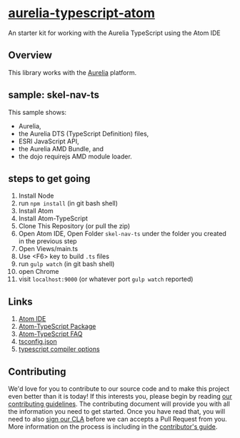 # [aurelia-typescript-atom](https://github.com/cmichaelgraham/aurelia-typescript-atom)

An starter kit for working with the Aurelia TypeScript using the Atom IDE

## Overview

This library works with the [Aurelia](http://www.aurelia.io/) platform.

## sample: skel-nav-ts

This sample shows: 

* Aurelia, 
* the Aurelia DTS (TypeScript Definition) files, 
* ESRI JavaScript API, 
* the Aurelia AMD Bundle, and 
* the dojo requirejs AMD module loader.

## steps to get going

1. Install Node
2. run `npm install` (in git bash shell)
3. Install Atom
2. Install Atom-TypeScript
3. Clone This Repository (or pull the zip)
4. Open Atom IDE, Open Folder `skel-nav-ts` under the folder you created in the previous step
  5. Open Views/main.ts
  6. Use &lt;F6&gt; key to build `.ts` files
7. run `gulp watch` (in git bash shell)
8. open Chrome
9. visit `localhost:9000` (or whatever port `gulp watch` reported)

## Links

1. [Atom IDE]()
2. [Atom-TypeScript Package](https://github.com/TypeStrong/atom-typescript#atom-typescript)
3. [Atom-TypeScript FAQ](https://github.com/TypeStrong/atom-typescript/blob/master/docs/faq.md)
3. [tsconfig.json](https://github.com/TypeStrong/atom-typescript/blob/master/docs/tsconfig.md)
4. [typescript compiler options](https://github.com/TypeStrong/atom-typescript/blob/e2fa67c4715189b71430f766ed9a92d9fb3255f9/lib/main/tsconfig/tsconfig.ts#L8-L35)

## Contributing

We'd love for you to contribute to our source code and to make this project even better than it is today! If this interests you, please begin by reading [our contributing guidelines](https://github.com/DurandalProject/about/blob/master/CONTRIBUTING.md). The contributing document will provide you with all the information you need to get started. Once you have read that, you will need to also [sign our CLA](http://goo.gl/forms/dI8QDDSyKR) before we can accepts a Pull Request from you. More information on the process is including in the [contributor's guide](https://github.com/DurandalProject/about/blob/master/CONTRIBUTING.md).
